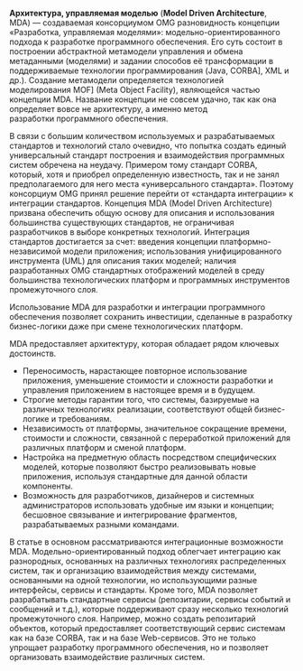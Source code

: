 **Архитектура, управляемая моделью** (**Model Driven Architecture**, MDA) — создаваемая консорциумом OMG разновидность концепции «Разработка, управляемая моделями»: модельно-ориентированного подхода к разработке программного обеспечения. Его суть состоит в построении абстрактной метамодели управления и обмена метаданными (моделями) и задании способов её трансформации в поддерживаемые технологии программирования (Java, CORBA], XML и др.). Создание метамодели определяется технологией моделирования MOF] (Meta Object Facility), являющейся частью концепции MDA. Название концепции не совсем удачно, так как она определяет вовсе не архитектуру, а именно метод разработки программного обеспечения.

В связи с большим количеством используемых и разрабатываемых стандартов и технологий стало очевидно, что попытка создать единый универсальный стандарт построения и взаимодействия программных систем обречена на неудачу. Примером тому стандарт CORBA, который, хотя и приобрел определенную известность, так и не занял предполагаемого для него места «универсального стандарта». Поэтому консорциум OMG принял решение перейти от «стандарта интеграции» к интеграции стандартов. Концепция MDA (Model Driven Architecture) призвана обеспечить общую основу для описания и использования большинства существующих стандартов, не ограничивая разработчиков в выборе конкретных технологий. Интеграция стандартов достигается за счет: введения концепции платформно-независимой модели приложения; использования унифицированного инструмента (UML) для описания таких моделей; наличия разработанных OMG стандартных отображений моделей в среду большинства технологических платформ и программных инструментов промежуточного слоя.

Использование MDA для разработки и интеграции программного обеспечения позволяет сохранить инвестиции, сделанные в разработку бизнес-логики даже при смене технологических платформ.

MDA предоставляет архитектуру, которая обладает рядом ключевых достоинств.

- Переносимость, нарастающее повторное использование приложения, уменьшение стоимости и сложности разработки и управления приложением в настоящее время и в будущем.
- Строгие методы гарантии того, что системы, базируемые на различных технологиях реализации, соответствуют общей бизнес-логике и требованиям.
- Независимость от платформы, значительное сокращение времени, стоимости и сложности, связанной с переработкой приложений для различных платформ и сменой платформ.
- Настройка на предметную область посредством специфических моделей, которые позволяют быстро реализовывать новые приложения, используя стандартные для данной области компоненты.
- Возможность для разработчиков, дизайнеров и системных администраторов использовать удобные им языки и концепции; бесшовное связывание и интегрирование фрагментов, разрабатываемых разными командами.

В статье в основном рассматриваются интеграционные возможности MDA. Модельно-ориентированный подход облегчает интеграцию как разнородных, основанных на различных технологиях распределенных систем, так и организацию взаимодействия между системами, основанными на одной технологии, но использующими разные интерфейсы, сервисы и стандарты. Кроме того, MDA позволяет разрабатывать стандартные сервисы (репозитарии, сервисы событий и сообщений и т.д.), которые поддерживают сразу несколько технологий промежуточного слоя. Например, можно создать репозитарий объектов, который предоставляет соответствующий сервис системам как на базе CORBA, так и на базе Web-сервисов. Это не только упрощает разработку программного обеспечения, но и позволяет организовать взаимодействие различных систем.